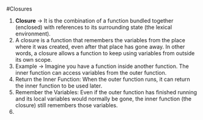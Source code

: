 #Closures

1. **Closure** -> It is the combination of a function bundled together (enclosed) with references to its surrounding state (the lexical environment).<br>
2. A closure is a function that remembers the variables from the place where it was created, even after that place has gone away. In other words, a closure allows a function to keep using variables from outside its own scope.<br>
3. Example -> Imagine you have a function inside another function. The inner function can access variables from the outer function.<br>
4. Return the Inner Function: When the outer function runs, it can return the inner function to be used later.<br>
5. Remember the Variables: Even if the outer function has finished running and its local variables would normally be gone, the inner function (the closure) still remembers those variables.<br>
6. 